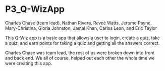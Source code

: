 # P3_Q-WizApp
Charles Chase (team lead), Nathan Rivera, Reveé Watts, Jerome Payne, Mary-Christina,
Gloria Johnston, Jamal Khan, Carlos Leon, and Eric Taylor

This Q-Wiz app is a basic app that allows a user to login, create a quiz, take a quiz,
and earn points for taking a quiz and getting all the answers correct.

Charles Chase was team lead, the rest of us were broken down into front and back end.
We all of course, helped out each other the whole time we were creating this app.
